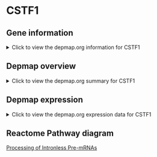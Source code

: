 <h1>CSTF1</h1>

<h2>Gene information</h2>
<details>
  <summary>Click to view the depmap.org information for CSTF1</summary>
  <iframe src="https://depmap.org/portal/gene/CSTF1?tab=about" style="border:none;width:100%;height:800px"></iframe>
</details>

<h2>Depmap overview</h2>
<details>
  <summary>Click to view the depmap.org summary for CSTF1</summary>
  <iframe src="https://depmap.org/portal/gene/CSTF1?tab=overview" style="border:none;width:100%;height:800px"></iframe>
</details>

<h2>Depmap expression</h2>
<details>
  <summary>Click to view the depmap.org expression data for CSTF1</summary>
  <iframe src="https://depmap.org/portal/gene/CSTF1?tab=characterization" style="border:none;width:100%;height:800px"></iframe>
</details>



<h2>Reactome Pathway diagram</h2>
<a href="https://reactome.org/PathwayBrowser/#/R-HSA-77595">Processing of Intronless Pre-mRNAs</a>



